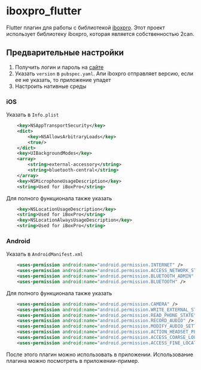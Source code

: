 # iboxpro_flutter

Flutter плагин для работы с библиотекой [iboxpro](https://www.2can.ru/developer).
Этот проект использует библиотеку iboxpro, которая является собственностью 2can.

## Предварительные настройки

1. Получить логин и пароль на [сайте](https://www.2can.ru)
2. Указать `version` в `pubspec.yaml`. Апи iboxpro отправляет версию, если ее не указать, то приложение упадет
3. Настроить нативные среды

### iOS

Указать в `Info.plist`

```xml
    <key>NSAppTransportSecurity</key>
    <dict>
        <key>NSAllowsArbitraryLoads</key>
        <true/>
    </dict>
    <key>UIBackgroundModes</key>
    <array>
        <string>external-accessory</string>
        <string>bluetooth-central</string>
    </array>
    <key>NSMicrophoneUsageDescription</key>
    <string>Used for iBoxPro</string>
```

Для полного функционала также указать

```xml
    <key>NSLocationUsageDescription</key>
    <string>Used for iBoxPro</string>
    <key>NSLocationAlwaysUsageDescription</key>
    <string>Used for iBoxPro</string>
```

### Android

Указать в `AndroidManifest.xml`

```xml
    <uses-permission android:name="android.permission.INTERNET" />
    <uses-permission android:name="android.permission.ACCESS_NETWORK_STATE" />
    <uses-permission android:name="android.permission.BLUETOOTH_ADMIN" />
    <uses-permission android:name="android.permission.BLUETOOTH" />
```

Для полного функционала также указать

```xml
    <uses-permission android:name="android.permission.CAMERA" />
    <uses-permission android:name="android.permission.WRITE_EXTERNAL_STORAGE" />
    <uses-permission android:name="android.permission.READ_PHONE_STATE" />
    <uses-permission android:name="android.permission.RECORD_AUDIO" />
    <uses-permission android:name="android.permission.MODIFY_AUDIO_SETTINGS" />
    <uses-permission android:name="android.permission.ACTION_HEADSET_PLUG" />
    <uses-permission android:name="android.permission.ACCESS_COARSE_LOCATION" />
    <uses-permission android:name="android.permission.ACCESS_FINE_LOCATION" />
```

После этого плагин можно использовать в приложении.
Использование плагина можно посмотреть в приложении-пример.
